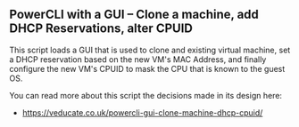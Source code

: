 ## PowerCLI with a GUI – Clone a machine, add DHCP Reservations, alter CPUID

This script loads a GUI that is used to clone and existing virtual machine, set a DHCP reservation based on the new VM's MAC Address, and finally configure the new VM's CPUID to mask the CPU that is known to the guest OS. 

You can read more about this script the decisions made in its design here: 
 - https://veducate.co.uk/powercli-gui-clone-machine-dhcp-cpuid/